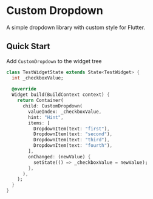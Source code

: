 # Custom Dropdown

A simple dropdown library with custom style for Flutter.

## Quick Start

Add `CustomDropdown` to the widget tree

```dart
class TestWidgetState extends State<TestWidget> {
  int _checkboxValue;
  
  @override
  Widget build(BuildContext context) {
    return Container(
      child: CustomDropdown(
        valueIndex: _checkboxValue,
        hint: "Hint",
        items: [
          DropdownItem(text: "first"),
          DropdownItem(text: "second"),
          DropdownItem(text: "third"),
          DropdownItem(text: "fourth"),
        ],
        onChanged: (newValue) {
          setState(() => _checkboxValue = newValue);
        },
      ),
    );
  }
}
```